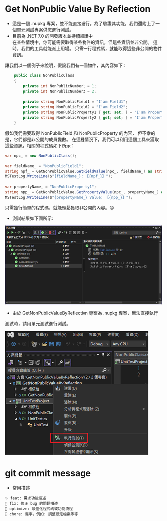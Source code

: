 # Get NonPublic Value By Reflection
- 這是一個 .nupkg 專案，並不能直接運行。為了驗證其功能，我們還附上了一個單元測試專案供您進行測試。
- 目前為 .NET 7.0 的開發版本並持續維護中  
在某些情境中，你可能需要取得某些物件的資訊，但這些資訊並非公開。
這時，我們的工具就能派上用場。
只需一行程式碼，就能取得這些非公開的物件資訊。

讓我們以一個例子來說明，假設我們有一個物件，其內容如下：
``` C#
    public class NonPublicClass
    {
        private int NonPublicNumber1 = 1;
        private int NonPublicNumber2 = 2;

        private string NonPublicField1 = "I'am Field1";
        private string NonPublicField2 = "I'am Field2";
        private string NonPublicProperty1 { get; set; } = "I'am Property1";
        private string NonPublicProperty2 { get; set; } = "I'am Property2";
    }
```
假如我們需要取得 NonPublicField 和 NonPublicProperty 的內容，
但不幸的是，它們都是非公開的成員變數。
在這種情況下，我們可以利用這個工具來獲取這些資訊，相關的程式碼如下所示：
``` C#
var npc_ = new NonPublicClass();

var fieldName_ = "NonPublicField1";
string npf_ = GetNonPublicValue.GetFieldValue(npc_, fieldName_) as string;
MSTestLog.WriteLine($"{fieldName_}: 【{npf_}】");

var propertyName_ = "NonPublicProperty1";
string npp_ = GetNonPublicValue.GetPropertyValue(npc_, propertyName_) as string;
MSTestLog.WriteLine($"{propertyName_} Value: 【{npp_}】");
```
只需幾行簡單的程式碼，就能輕鬆獲取非公開的內容。😊

- 測試結果如下圖所示:

![UnitTest](./docs/NonPublicClassUnitTest.png)

- 由於 GetNonPublicValueByReflection 專案為 .nupkg 專案，無法直接執行

測試時，請用單元測試進行測試。

![單元測試](./docs/UnitTestMenu.png)

# git commit message
- 常用描述
```
✨ feat: 需求功能描述
🐛 fix: 修正 bug 的問題描述
💄 optimize: 最佳化程式碼或功能流程
🔧 chore: 雜事，例如: 調整設定檔案等等 
```

